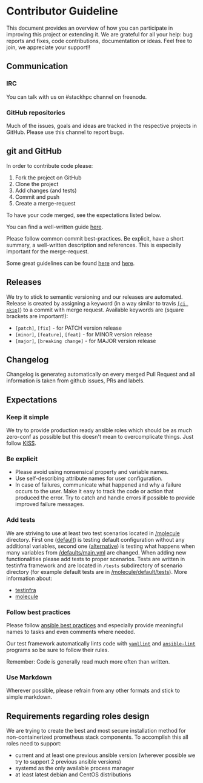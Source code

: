 # Contributor Guideline

This document provides an overview of how you can participate in improving this project or extending it. We are
grateful for all your help: bug reports and fixes, code contributions, documentation or ideas. Feel free to join, we 
appreciate your support!!

## Communication

### IRC

You can talk with us on #stackhpc channel on freenode.

### GitHub repositories

Much of the issues, goals and ideas are tracked in the respective projects in GitHub. Please use this channel to report
bugs.

## git and GitHub

In order to contribute code please:

1. Fork the project on GitHub
2. Clone the project
3. Add changes (and tests)
4. Commit and push
5. Create a merge-request

To have your code merged, see the expectations listed below.

You can find a well-written guide [here](https://help.github.com/articles/fork-a-repo).

Please follow common commit best-practices. Be explicit, have a short summary, a well-written description and
references. This is especially important for the merge-request.

Some great guidelines can be found [here](https://wiki.openstack.org/wiki/GitCommitMessages) and
[here](http://robots.thoughtbot.com/5-useful-tips-for-a-better-commit-message).

## Releases

We try to stick to semantic versioning and our releases are automated. Release is created by assigning a keyword (in a
way similar to travis [`[ci skip]`](https://docs.travis-ci.com/user/customizing-the-build#Skipping-a-build)) to a 
commit with merge request. Available keywords are (square brackets are important!):
 
* `[patch]`, `[fix]` - for PATCH version release
* `[minor]`, `[feature]`, `[feat]` - for MINOR version release
* `[major]`, `[breaking change]` - for MAJOR version release
 
## Changelog
 
Changelog is generateg automatically on every merged Pull Request and all information is taken from github issues, PRs
and labels.

## Expectations

### Keep it simple

We try to provide production ready ansible roles which should be as much zero-conf as possible but this doesn't mean to
overcomplicate things. Just follow [KISS](https://en.wikipedia.org/wiki/KISS_principle).

### Be explicit

* Please avoid using nonsensical property and variable names.
* Use self-describing attribute names for user configuration.
* In case of failures, communicate what happened and why a failure occurs to the user. Make it easy to track the code
or action that produced the error. Try to catch and handle errors if possible to provide improved failure messages.


### Add tests

We are striving to use at least two test scenarios located in [/molecule](molecule) directory. First one
([default](molecule/default)) is testing default configuration without any additional variables, second one 
([alternative](molecule/alternative)) is testing what happens when many variables from 
[/defaults/main.yml](defaults/main.yml) are changed. When adding new functionalities please add tests to proper
scenarios. Tests are written in testinfra framework and are located in `/tests` subdirectory of scenario directory
(for example default tests are in [/molecule/default/tests](molecule/default/tests)).
More information about:
  - [testinfra](http://testinfra.readthedocs.io/en/latest/index.html)
  - [molecule](https://molecule.readthedocs.io/en/latest/index.html)

### Follow best practices

Please follow [ansible best practices](http://docs.ansible.com/ansible/latest/playbooks_best_practices.html) and
especially provide meaningful names to tasks and even comments where needed.

Our test framework automatically lints code with [`yamllint`](https://yamllint.readthedocs.io) and
[`ansible-lint`](https://github.com/willthames/ansible-lint) programs so be sure to follow their rules.

Remember: Code is generally read much more often than written.

### Use Markdown

Wherever possible, please refrain from any other formats and stick to simple markdown.

## Requirements regarding roles design 

We are trying to create the best and most secure installation method for non-containerized prometheus stack components.
To accomplish this all roles need to support:

- current and at least one previous ansible version (wherever possible we try to support 2 previous ansible versions)
- systemd as the only available process manager
- at least latest debian and CentOS distributions
